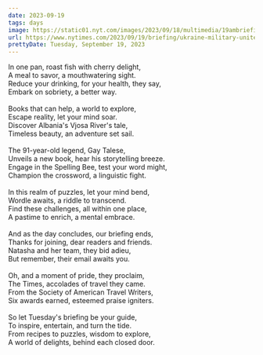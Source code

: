 ```yaml
---
date: 2023-09-19
tags: days
image: https://static01.nyt.com/images/2023/09/18/multimedia/19ambriefing-europe-nl-promo-sept/19ambriefing-europe-nl-ukraine-facebookJumbo.jpg
url: https://www.nytimes.com/2023/09/19/briefing/ukraine-military-united-nations.html
prettyDate: Tuesday, September 19, 2023
---
```

In one pan, roast fish with cherry delight,<br>A meal to savor, a mouthwatering sight.<br>Reduce your drinking, for your health, they say,<br>Embark on sobriety, a better way.<br><br>Books that can help, a world to explore,<br>Escape reality, let your mind soar.<br>Discover Albania's Vjosa River's tale,<br>Timeless beauty, an adventure set sail.<br><br>The 91-year-old legend, Gay Talese,<br>Unveils a new book, hear his storytelling breeze.<br>Engage in the Spelling Bee, test your word might,<br>Champion the crossword, a linguistic fight.<br><br>In this realm of puzzles, let your mind bend,<br>Wordle awaits, a riddle to transcend.<br>Find these challenges, all within one place,<br>A pastime to enrich, a mental embrace.<br><br>And as the day concludes, our briefing ends,<br>Thanks for joining, dear readers and friends.<br>Natasha and her team, they bid adieu,<br>But remember, their email awaits you.<br><br>Oh, and a moment of pride, they proclaim,<br>The Times, accolades of travel they came.<br>From the Society of American Travel Writers,<br>Six awards earned, esteemed praise igniters.<br><br>So let Tuesday's briefing be your guide,<br>To inspire, entertain, and turn the tide.<br>From recipes to puzzles, wisdom to explore,<br>A world of delights, behind each closed door.